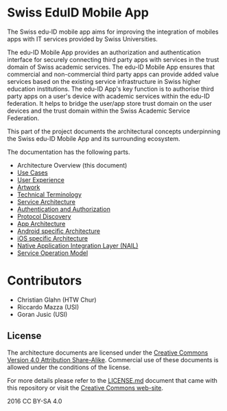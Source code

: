 # Swiss EduID Mobile App

The Swiss edu-ID mobile app aims for improving the integration of mobiles apps with IT services provided by Swiss Universities.

The edu-ID Mobile App provides an authorization and authentication interface for securely connecting third party apps with services in the trust domain of Swiss academic services. The edu-ID Mobile App ensures that commercial and non-commercial third party apps can provide added value services based on the existing service infrastructure in Swiss higher education institutions. The edu-ID App's key function is to authorise third party apps on a user's device with academic services within the edu-ID federation. It helps to bridge the user/app store trust domain on the user devices and the trust domain within the Swiss Academic Service Federation.

This part of the project documents the architectural concepts underpinning the Swiss edu-ID Mobile App and its surrounding ecosystem.

The documentation has the following parts.

* Architecture Overview (this document)
* [Use Cases](01-use-cases.md)
* [User Experience](02-user-experience.md)
* [Artwork](03-artwork.md)
* [Technical Terminology](10-terminology.md)
* [Service Architecture](20-service-architecture.md)
* [Authentication and Authorization](21-authentication-and-authorization.md)
* [Protocol Discovery](22-protocol-discovery.md)
* [App Architecture](30-app-architecture.md)
* [Android specific Architecture](31-android-architecture.md)
* [iOS specific Architecture](32-ios-architecture.md)
* [Native Application Integration Layer (NAIL)](40-nail-api.md)
* [Service Operation Model](50-operational-model.md)

# Contributors

* Christian Glahn (HTW Chur)
* Riccardo Mazza (USI)
* Goran Jusic (USI)

## License

The architecture documents are licensed under the [Creative Commons Version 4.0 Attribution Share-Alike](LICENSE.md). Commercial use of these documents is allowed under the conditions of the  license.

For more details please refer to the [LICENSE.md](LICENSE.md) document that came with this repository or visit the [Creative Commons web-site](https://creativecommons.org/licenses/by-sa/4.0/).

2016 CC BY-SA 4.0

